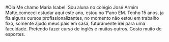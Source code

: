 #Olá
Me chamo Maria Isabel. Sou aluna no colégio José Armim Matte,comecei estudar aqui este ano, estou no 1°ano EM.
Tenho 15 anos, ja fiz alguns cursos profissionalizantes, no momento não estou em trabalho fixo, somente ajudo meus pais em casa, futuramente irei para uma faculdade.
Pretendo fazer curso de inglês e muitos outros. Gosto muito de esportes.
